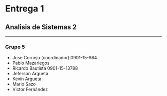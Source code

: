 ﻿# Entrega 1
## Analisis de Sistemas 2
---

### Grupo 5
- Jose Cornejo (coordinador) 0901-15-984
- Pablo Mazariegos
- Ricardo Bautista 0901-15-13788
- Jeferson Argueta
- Kevin Argueta
- Mario Sazo
- Victor Fernández

